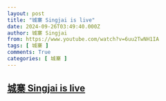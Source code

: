 ```yaml
---
layout: post
title: "城寨 Singjai is live"
date: 2024-09-26T03:49:40.000Z
author: 城寨 Singjai
from: https://www.youtube.com/watch?v=6uu2TwNH1IA
tags: [ 城寨 ]
comments: True
categories: [ 城寨 ]
---
```

<!--1727322580000-->
[城寨 Singjai is live](https://www.youtube.com/watch?v=6uu2TwNH1IA)
------

<div>

</div>
